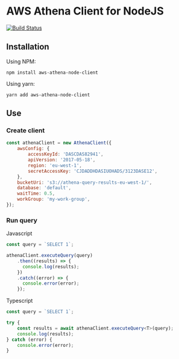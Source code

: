# AWS Athena Client for NodeJS
[![Build Status](https://travis-ci.org/avegao/aws-athena-node-client.svg?branch=master)](https://travis-ci.org/avegao/aws-athena-node-client)

## Installation

Using NPM:
```shell
npm install aws-athena-node-client
```

Using yarn:
```shell
yarn add aws-athena-node-client
```

## Use

### Create client

```js
const athenaClient = new AthenaClient({
    awsConfig: {
        accessKeyId: 'DASCDAS82941',
        apiVersion: '2017-05-18',
        region: 'eu-west-1',
        secretAccessKey: 'CJDADDHDASIUOHADS/3123DASE12',
    },
    bucketUri: 's3://athena-query-results-eu-west-1/',
    database: 'default',
    waitTime: 0.5,
    workGroup: 'my-work-group',
});
```

### Run query
Javascript

```js
const query = `SELECT 1`;

athenaClient.executeQuery(query)
    .then((results) => {
      console.log(results);
    })
    .catch((error) => {
      console.error(error);
    });
```

Typescript

```typescript
const query = `SELECT 1`;

try {
    const results = await athenaClient.executeQuery<T>(query);
    console.log(results);
} catch (error) {
    console.error(error);
}
```
